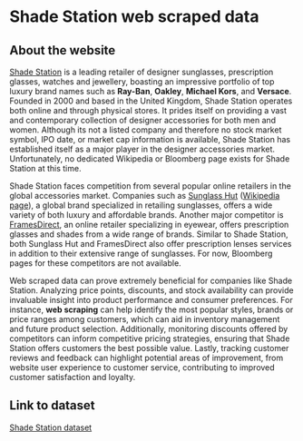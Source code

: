 # Shade Station web scraped data 

## About the website

[Shade Station](https://www.shadestation.co.uk/) is a leading retailer of designer sunglasses, prescription glasses, watches and jewellery, boasting an impressive portfolio of top luxury brand names such as **Ray-Ban**, **Oakley**, **Michael Kors**, and **Versace**. Founded in 2000 and based in the United Kingdom, Shade Station operates both online and through physical stores. It prides itself on providing a vast and contemporary collection of designer accessories for both men and women. Although its not a listed company and therefore no stock market symbol, IPO date, or market cap information is available, Shade Station has established itself as a major player in the designer accessories market. Unfortunately, no dedicated Wikipedia or Bloomberg page exists for Shade Station at this time.

Shade Station faces competition from several popular online retailers in the global accessories market. Companies such as [Sunglass Hut](https://www.sunglasshut.com/uk) ([Wikipedia page](https://en.wikipedia.org/wiki/Sunglass_Hut)), a global brand specialized in retailing sunglasses, offers a wide variety of both luxury and affordable brands. Another major competitor is [FramesDirect](https://www.framesdirect.com/), an online retailer specializing in eyewear, offers prescription glasses and shades from a wide range of brands. Similar to Shade Station, both Sunglass Hut and FramesDirect also offer prescription lenses services in addition to their extensive range of sunglasses. For now, Bloomberg pages for these competitors are not available.

Web scraped data can prove extremely beneficial for companies like Shade Station. Analyzing price points, discounts, and stock availability can provide invaluable insight into product performance and consumer preferences. For instance, **web scraping** can help identify the most popular styles, brands or price ranges among customers, which can aid in inventory management and future product selection. Additionally, monitoring discounts offered by competitors can inform competitive pricing strategies, ensuring that Shade Station offers customers the best possible value. Lastly, tracking customer reviews and feedback can highlight potential areas of improvement, from website user experience to customer service, contributing to improved customer satisfaction and loyalty.


## Link to **dataset**

[Shade Station dataset](https://www.databoutique.com/buy-data-list-subset/Shade%20Station%20web%20scraped%20data/r/recWd33B7BnZubTIE)
